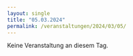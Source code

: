 ```yaml
---
layout: single
title: "05.03.2024"
permalink: /veranstaltungen/2024/03/05/
---
```


Keine Veranstaltung an diesem Tag.
